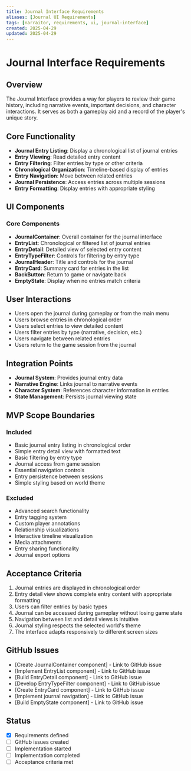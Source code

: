 ```yaml
---
title: Journal Interface Requirements
aliases: [Journal UI Requirements]
tags: [narraitor, requirements, ui, journal-interface]
created: 2025-04-29
updated: 2025-04-29
---
```


# Journal Interface Requirements

## Overview
The Journal Interface provides a way for players to review their game history, including narrative events, important decisions, and character interactions. It serves as both a gameplay aid and a record of the player's unique story.

## Core Functionality
- **Journal Entry Listing**: Display a chronological list of journal entries
- **Entry Viewing**: Read detailed entry content
- **Entry Filtering**: Filter entries by type or other criteria
- **Chronological Organization**: Timeline-based display of entries
- **Entry Navigation**: Move between related entries
- **Journal Persistence**: Access entries across multiple sessions
- **Entry Formatting**: Display entries with appropriate styling

## UI Components

### Core Components
- **JournalContainer**: Overall container for the journal interface
- **EntryList**: Chronological or filtered list of journal entries
- **EntryDetail**: Detailed view of selected entry content
- **EntryTypeFilter**: Controls for filtering by entry type
- **JournalHeader**: Title and controls for the journal
- **EntryCard**: Summary card for entries in the list
- **BackButton**: Return to game or navigate back
- **EmptyState**: Display when no entries match criteria

## User Interactions
- Users open the journal during gameplay or from the main menu
- Users browse entries in chronological order
- Users select entries to view detailed content
- Users filter entries by type (narrative, decision, etc.)
- Users navigate between related entries
- Users return to the game session from the journal

## Integration Points
- **Journal System**: Provides journal entry data
- **Narrative Engine**: Links journal to narrative events
- **Character System**: References character information in entries
- **State Management**: Persists journal viewing state

## MVP Scope Boundaries

### Included
- Basic journal entry listing in chronological order
- Simple entry detail view with formatted text
- Basic filtering by entry type
- Journal access from game session
- Essential navigation controls
- Entry persistence between sessions
- Simple styling based on world theme

### Excluded
- Advanced search functionality
- Entry tagging system
- Custom player annotations
- Relationship visualizations
- Interactive timeline visualization
- Media attachments
- Entry sharing functionality
- Journal export options

## Acceptance Criteria
1. Journal entries are displayed in chronological order
2. Entry detail view shows complete entry content with appropriate formatting
3. Users can filter entries by basic types
4. Journal can be accessed during gameplay without losing game state
5. Navigation between list and detail views is intuitive
6. Journal styling respects the selected world's theme
7. The interface adapts responsively to different screen sizes

## GitHub Issues
- [Create JournalContainer component] - Link to GitHub issue
- [Implement EntryList component] - Link to GitHub issue
- [Build EntryDetail component] - Link to GitHub issue
- [Develop EntryTypeFilter component] - Link to GitHub issue
- [Create EntryCard component] - Link to GitHub issue
- [Implement journal navigation] - Link to GitHub issue
- [Build EmptyState component] - Link to GitHub issue

## Status
- [x] Requirements defined
- [ ] GitHub issues created
- [ ] Implementation started
- [ ] Implementation completed
- [ ] Acceptance criteria met

